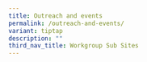 ```yaml
---
title: Outreach and events
permalink: /outreach-and-events/
variant: tiptap
description: ""
third_nav_title: Workgroup Sub Sites
---
```

<p></p>